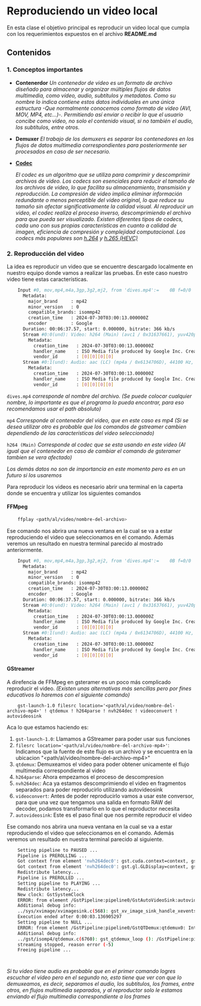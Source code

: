 # Reproduciendo un video local
En esta clase el objetivo principal es reproducir un video local que cumpla con los requerimientos expuestos en el archivo **README.md**

## Contenidos

### 1. Conceptos importantes

- **Contenerdor**
    *Un contenedor de video es un formato de archivo diseñado para almacenar y organizar múltiples flujos de datos multimedia, como vídeo, audio, subtítulos y metadatos. Como su nombre lo indica contiene estos datos individuales en una única estructura -Que normalmente conocemos como formato de video (AVI, MOV, MP4, etc…)-.*
    *Permitiendo así enviar o recibir lo que el usuario concibe como video, no solo el contenido visual, si no también el audio, los subtítulos, entre otros.*

- **Demuxer**
    *El trabajo de los demuxers es separar los contenedores en los flujos de datos multimedia correspondientes para posteriormente ser procesados en caso de ser necesario.*


- **[Codec](https://www.dacast.com/es/blog-es/que-es-un-codec-de-video/)**

    *El codec es un algoritmo que se utiliza para comprimir y descomprimir archivos de video. Los codecs son esenciales para reducir el tamaño de los archivos de video, lo que facilita su almacenamiento, transmisión y reproducción. La compresión de video implica eliminar información redundante o menos perceptible del video original, lo que reduce su tamaño sin afectar significativamente la calidad visual. Al reproducir un video, el codec realiza el proceso inverso, descomprimiendo el archivo para que pueda ser visualizado. Existen diferentes tipos de codecs, cada uno con sus propias características en cuanto a calidad de imagen, eficiencia de compresión y complejidad computacional. Los codecs más populares son [h.264](https://www.dacast.com/es/blog-es/que-es-un-codec-de-video/) y [h.265 (HEVC)](https://eems.mit.edu/wp-content/uploads/2014/06/H.265-HEVC-Tutorial-2014-ISCAS.pdf)* 


### 2. Reproducción del video

La idea es reproducir un video que se encuentre descargado localmente en nuestro equipo donde vamos a realizar las pruebas.
En este caso nuestro video tiene estas características.

``` bash
    Input #0, mov,mp4,m4a,3gp,3g2,mj2, from 'dives.mp4':=    0B f=0/0   
      Metadata:
        major_brand     : mp42
        minor_version   : 0
        compatible_brands: isommp42
        creation_time   : 2024-07-30T03:00:13.000000Z
        encoder         : Google
      Duration: 00:06:37.57, start: 0.000000, bitrate: 366 kb/s
      Stream #0:0(und): Video: h264 (Main) (avc1 / 0x31637661), yuv420p(tv, bt709), 640x360 [SAR 1:1 DAR 16:9], 235 kb/s, 25 fps, 25 tbr, 12800 tbn, 50 tbc (default)
        Metadata:
          creation_time   : 2024-07-30T03:00:13.000000Z
          handler_name    : ISO Media file produced by Google Inc. Created on: 07/29/2024.
          vendor_id       : [0][0][0][0]
      Stream #0:1(und): Audio: aac (LC) (mp4a / 0x6134706D), 44100 Hz, stereo, fltp, 127 kb/s (default)
        Metadata:
          creation_time   : 2024-07-30T03:00:13.000000Z
          handler_name    : ISO Media file produced by Google Inc. Created on: 07/29/2024.
          vendor_id       : [0][0][0][0]

```
`dives.mp4` *corresponde al nombre del archivo. (Se puede colocar cualquier nombre, lo importante es que el programa lo pueda encontrar, para eso recomendamos usar el path absoluto)*

`mp4` *Corresponde al contenedor del video, que en este caso es mp4 (Si se desea utilizar otro es probable que los comandos de gstreamer cambien dependiendo de las características del video seleccionado)*

`h264 (Main)` *Corresponde al codec que se esta usando en este video (Al igual que el contenedor en caso de cambiar el comando de gsteramer tambien se vera afectado)*

*Los demás datos no son de importancia en este momento pero es en un futuro si los usaremos*

Para reproducir los videos es necesario abrir una terminal en la caperta donde se encuentra y utilizar los siguientes comandos

#### FFMpeg

``` bash
    ffplay <path/al/video/nombre-del-archivo>
```

Ese comando nos abrira una nueva ventana en la cual se va a estar reproduciendo el video que seleccionamos en el comando.
Además veremos un resultado en nuestra terminal parecido al mostrado anteriormente.

```bash
    Input #0, mov,mp4,m4a,3gp,3g2,mj2, from 'dives.mp4':=    0B f=0/0   
      Metadata:
        major_brand     : mp42
        minor_version   : 0
        compatible_brands: isommp42
        creation_time   : 2024-07-30T03:00:13.000000Z
        encoder         : Google
      Duration: 00:06:37.57, start: 0.000000, bitrate: 366 kb/s
      Stream #0:0(und): Video: h264 (Main) (avc1 / 0x31637661), yuv420p(tv, bt709), 640x360 [SAR 1:1 DAR 16:9], 235 kb/s, 25 fps, 25 tbr, 12800 tbn, 50 tbc (default)
        Metadata:
          creation_time   : 2024-07-30T03:00:13.000000Z
          handler_name    : ISO Media file produced by Google Inc. Created on: 07/29/2024.
          vendor_id       : [0][0][0][0]
      Stream #0:1(und): Audio: aac (LC) (mp4a / 0x6134706D), 44100 Hz, stereo, fltp, 127 kb/s (default)
        Metadata:
          creation_time   : 2024-07-30T03:00:13.000000Z
          handler_name    : ISO Media file produced by Google Inc. Created on: 07/29/2024.
          vendor_id       : [0][0][0][0]
```
    
#### GStreamer

A direfencia de FFMpeg en gsteramer es un poco más complicado reproducir el video. *(Existen unas alternativas más sencillas pero por fines educativos lo haremos con el siguiente comando)*

```bashbitrate=<cantidad-de-birate>
    gst-launch-1.0 filesrc location='<path/al/video/nombre-del-archivo-mp4>' ! qtdemux ! h264parse ! nvh264dec ! videoconvert ! autovideosink
```

Aca lo que estamos haciendo es:

1. `gst-launch-1.0`: Llamamos a GStreamer para poder usar sus funciones
2. `filesrc location='<path/al/video/nombre-del-archivo-mp4>'`: Indicamos que la fuente de este flujo es un archivo y se encuentra en la ubicacion "<path/al/video/nombre-del-archivo-mp4>"
3. `qtdemux`: Demuxeamos el video para poder obtener unicamente el flujo multimedia correspondiente al video
4. `h264parse`: Ahora empezamos el proceso de descompresion
5. `nvh264dec`: Aca ya estamos descomprimiendo el video en fragmentos separados para poder reproducirlo utilizando autovideosink
6. `videoconvert`: Antes de poder reproducirlo vamos a usar este conversor, para que una vez que tengamos una salida en formato RAW del decoder, podamos transformarlo en lo que el reproductor necesita
7. `autovideosink`: Este es el paso final que nos permite reproducir el video

Ese comando nos abrira una nueva ventana en la cual se va a estar reproduciendo el video que seleccionamos en el comando.
Además veremos un resultado en nuestra terminal parecido al siguiente.


```bash
    Setting pipeline to PAUSED ...
    Pipeline is PREROLLING ...
    Got context from element 'nvh264dec0': gst.cuda.context=context, gst.cuda.context=(GstCudaContext)"\(GstCudaContext\)\ cudacontext0", cuda-device-id=(int)0;
    Got context from element 'nvh264dec0': gst.gl.GLDisplay=context, gst.gl.GLDisplay=(GstGLDisplay)"\(GstGLDisplayX11\)\ gldisplayx11-0";
    Redistribute latency...
    Pipeline is PREROLLED ...
    Setting pipeline to PLAYING ...
    Redistribute latency...
    New clock: GstSystemClock
    ERROR: from element /GstPipeline:pipeline0/GstAutoVideoSink:autovideosink0/GstXvImageSink:autovideosink0-actual-sink-xvimage: Output window was closed
    Additional debug info:
    ../sys/xvimage/xvimagesink.c(568): gst_xv_image_sink_handle_xevents (): /GstPipeline:pipeline0/GstAutoVideoSink:autovideosink0/GstXvImageSink:autovideosink0-actual-sink-xvimage
    Execution ended after 0:00:03.136905297
    Setting pipeline to NULL ...
    ERROR: from element /GstPipeline:pipeline0/GstQTDemux:qtdemux0: Internal data stream error.
    Additional debug info:
    ../gst/isomp4/qtdemux.c(6760): gst_qtdemux_loop (): /GstPipeline:pipeline0/GstQTDemux:qtdemux0:
    streaming stopped, reason error (-5)
    Freeing pipeline ...
```

#

*Si tu video tiene audio es probable que en el primer comando logres escuchar el video pero en el segundo no, esto tiene que ver con que lo demuxeamos, es decir, separamos el audio, los subtitulos, los frames, entre otros, en flujos multimedia separados, y al reproductor solo le estamos enviando el flujo multimedia correspondiente a los frames*
